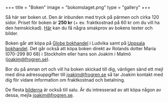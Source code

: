 +++
title = "Boken"
image = "bokomslaget.png"
type = "gallery"
+++

Så här ser boken ut. Den är inbunden med tryck på pärmen och cirka 120 sidor. Priset för boken är **250 kr** (+ ev. fraktkostnad på 60 kr om du vill ha den hemskickad). [Här](/text-och-bild/) kan du få några smakprov av bokens texter och bilder.

Boken går att köpa på [Globe bokhandel](https://www.globebokhandel.se/) i Ludvika samt på [Uppsala bokhandel](https://www.uppsalabokhandel.se/). Det går också att köpa boken direkt av Rolands dotter Maria (070-299 80 68) i Stockholm eller hans son Joakim i Malmö (joakim@frogren.se). 

Bor du på annan ort och vill ha boken skickad till dig, vänligen sänd ett mejl med dina adressuppgifter till joakim@frogren.se så tar Joakim kontakt med dig för vidare information om fraktkostnad och betalning.

De flesta [bilderna](/text-och-bild/) är också till salu. Är du intresserad av att köpa någon av dessa, mejla joakim@frogren.se. 
 <!--Vill du förbeställa boken, klicka [här](bestall.html). Läs guiden här: https://www.developerdrive.com/add-google-forms-static-site/ -->

<!--Vill du förbeställa boken går det bra att skicka dina adressuppgifter till mig på <rolandfrogren@hotmail.com>. Boken kommer också efter överenskommelse att kunna avhämtas antingen i Stockholm, hos min bror Anders i Ludvika (tfn. 073-6004691) eller hos min son Joakim i Lund (<joakim@frogren.se>).-->
